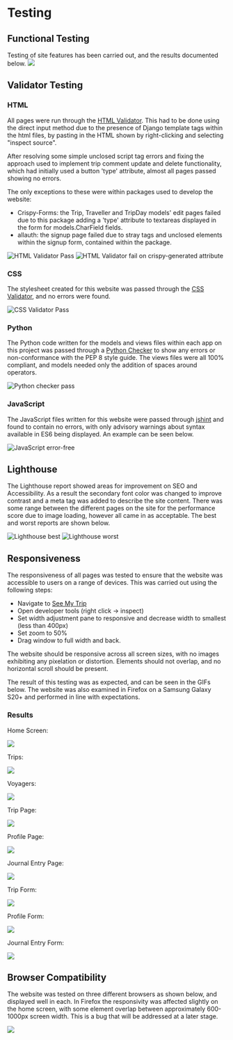 # Testing
## Functional Testing
Testing of site features has been carried out, and the results documented below.
![](docs/images/feature_test.png)

## Validator Testing

### HTML
All pages were run through the [HTML Validator](https://validator.w3.org/#validate_by_input). This had to be done using the direct input method due to the presence of Django template tags within the html files, by pasting in the HTML shown by right-clicking and selecting "inspect source".

After resolving some simple unclosed script tag errors and fixing the approach used to implement trip comment update and delete functionality, which had initially used a button 'type' attribute, almost all pages passed showing no errors. 

The only exceptions to these were within packages used to develop the website:
- Crispy-Forms: the Trip, Traveller and TripDay models' edit pages  failed due to this package adding a 'type' attribute to textareas displayed in the form for models.CharField fields.
- allauth: the signup page failed due to stray tags and unclosed elements within the signup form, contained within the package.

![HTML Validator Pass](docs/testing/html%20validation%20home.png)
![HTML Validator fail on crispy-generated attribute](docs/testing/editprofile_crispyFailHtml.png)

### CSS
The stylesheet created for this website was passed through the [CSS Validator](https://jigsaw.w3.org/css-validator/#validate_by_input), and no errors were found.

![CSS Validator Pass](docs/testing/css_valid.png)

### Python
The Python code written for the models and views files within each app on this project was passed through a [Python Checker](https://www.pythonchecker.com/) to show any errors or non-conformance with the PEP 8 style guide. The views files were all 100% compliant, and models needed only the addition of spaces around operators.

![Python checker pass](docs/testing/python_pass.png)

### JavaScript
The JavaScript files written for this website were passed through [jshint](https://jshint.com/) and found to contain no errors, with only advisory warnings about syntax available in ES6 being displayed. An example can be seen below.

![JavaScript error-free](docs/testing/jshint_noerrors.png)

## Lighthouse

The Lighthouse report showed areas for improvement on SEO and Accessibility. As a result the secondary font color was changed to improve contrast and a meta tag was added to describe the site content. There was some range between the different pages on the site for the performance score due to image loading, however all came in as acceptable. The best and worst reports are shown below.

![Lighthouse best](docs/testing/lighthouse_best.png)
![Lighthouse worst](docs/testing/lighthouse_worst.png)

## Responsiveness

The responsiveness of all pages was tested to ensure that the website was accessible to users on a range of devices. This was carried out using the following steps:

- Navigate to [See My Trip](https://seemytripcapstone-0e4622862850.herokuapp.com/)
- Open developer tools (right click -> inspect)
- Set width adjustment pane to responsive and decrease width to smallest (less than 400px)
- Set zoom to 50%
- Drag window to full width and back.

The website should be responsive across all screen sizes, with no images exhibiting any pixelation or distortion. Elements should not overlap, and no horizontal scroll should be present.

The result of this testing was as expected, and can be seen in the GIFs below. The website was also examined in Firefox on a Samsung Galaxy S20+ and performed in line with expectations.

### Results
Home Screen:

![](docs/testing/gifs/home_responsive_2.gif)

Trips:

![](docs/testing/gifs/triplist_responsive.gif)

Voyagers:

![](docs/testing/gifs/voyager_responsive.gif)

Trip Page:

![](docs/testing/gifs/tripdetail_responsive.gif)

Profile Page:

![](docs/testing/gifs/profile_responsive.gif)

Journal Entry Page:

![](docs/testing/gifs/journal_responsive.gif)

Trip Form:

![](docs/testing/gifs/edittrip_responsive.gif)

Profile Form:

![](docs/testing/gifs/editprofile_responsive.gif)

Journal Entry Form:

![](docs/testing/gifs/createtripday_responsive.gif)


## Browser Compatibility
The website was tested on three different browsers as shown below, and displayed well in each. In Firefox the responsivity was affected slightly on the home screen, with some element overlap between approximately 600-1000px screen width. This is a bug that will be addressed at a later stage.

![](docs/testing/browser_compatibility.png)